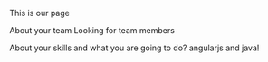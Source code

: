 This is our page

About your team
Looking for team members

About your skills and what you are going to do?
angularjs and java!
